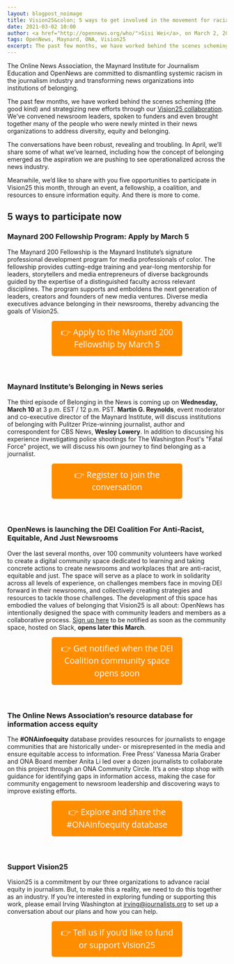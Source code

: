 ```yaml
---
layout: blogpost_noimage
title: Vision25&colon; 5 ways to get involved in the movement for racial equity in newsrooms
date: 2021-03-02 10:00
author: <a href="http://opennews.org/who/">Sisi Wei</a>, on March 2, 2021
tags: OpenNews, Maynard, ONA, Vision25
excerpt: The past few months, we have worked behind the scenes scheming (the good kind) and strategizing new efforts through our Vision25 collaboration.
---
```


<style>
  p.button {
    margin: 0 auto 60px;
    width: 100%;
    max-width: 300px;
  }
  p.button a {
    padding: 12px;
    background-color: #ff8d00;
    border: 0;
    border-radius: .25em;
    color: #fff;
    text-decoration: none;
    font-size: 1.2rem;
    line-height: 1.8rem;
    text-align: center;
    display: block;
    font-family: "sofia-pro", "Open Sans", Helvetica, Verdana, Arial, sans-serif;
  }
  p.button a:hover{
    background-color: #e89600;
  }
</style>

The Online News Association, the Maynard Institute for Journalism Education and OpenNews are committed to dismantling systemic racism in the journalism industry and transforming news organizations into institutions of belonging. 

The past few months, we have worked behind the scenes scheming (the good kind) and strategizing new efforts through our [Vision25 collaboration](/blog/vision25-building-racial-equity-in-newsrooms). We’ve convened newsroom leaders, spoken to funders and even brought together many of the people who were newly minted in their news organizations to address diversity, equity and belonging. 

The conversations have been robust, revealing and troubling. In April, we’ll share some of what we’ve learned, including how the concept of belonging emerged as the aspiration we are pushing to see operationalized across the news industry.

Meanwhile, we’d like to share with you five opportunities to participate in Vision25 this month, through an event, a fellowship, a coalition, and resources to ensure information equity. And there is more to come.


## 5 ways to participate now

### Maynard 200 Fellowship Program: Apply by March 5 
The Maynard 200 Fellowship is the Maynard Institute’s signature professional development program for media professionals of color. The fellowship provides cutting-edge training and year-long mentorship for leaders, storytellers and media entrepreneurs of diverse backgrounds guided by the expertise of a distinguished faculty across relevant disciplines. The program supports and emboldens the next generation of leaders, creators and founders of new media ventures. Diverse media executives advance belonging in their newsrooms, thereby advancing the goals of Vision25.

<p class="button"><a href="https://mije.org/news/2021-02-19-m200-2021.html ">👉 Apply to the Maynard 200 Fellowship by March 5</a></p>

 
### Maynard Institute’s Belonging in News series
The third episode of Belonging in the News is coming up on **Wednesday, March 10** at 3 p.m. EST / 12 p.m. PST. **Martin G. Reynolds**, event moderator and co-executive director of the Maynard Institute, will discuss institutions of belonging with Pulitzer Prize-winning journalist, author and correspondent for CBS News, **Wesley Lowery**. In addition to discussing his experience investigating police shootings for The Washington Post's "Fatal Force" project, we will discuss his own journey to find belonging as a journalist.

<p class="button"><a href="https://www.crowdcast.io/e/belonging-in-the-news-3/register">👉 Register to join the conversation</a></p>
  

### OpenNews is launching the DEI Coalition For Anti-Racist, Equitable, And Just Newsrooms
Over the last several months, over 100 community volunteers have worked to create a digital community space dedicated to learning and taking concrete actions to create newsrooms and workplaces that are anti-racist, equitable and just. The space will serve as a place to work in solidarity across all levels of experience, on challenges members face in moving DEI forward in their newsrooms, and collectively creating strategies and resources to tackle those challenges. The development of this space has embodied the values of belonging that Vision25 is all about: OpenNews has intentionally designed the space with community leaders and members as a collaborative process. <a href="https://docs.google.com/forms/d/e/1FAIpQLSeJncwQftMaZY_Z2-FKhmDg36K8CBPWcN00G3A0INSBwtePnQ/viewform">Sign up here</a> to be notified as soon as the community space, hosted on Slack, **opens later this March**.

<p class="button"><a href="https://docs.google.com/forms/d/e/1FAIpQLSeJncwQftMaZY_Z2-FKhmDg36K8CBPWcN00G3A0INSBwtePnQ/viewform">👉 Get notified when the DEI Coalition community space opens soon</a></p>

### The Online News Association’s resource database for information access equity
The **#ONAinfoequity** database provides resources for journalists to engage communities that are historically under- or misrepresented in the media and ensure equitable access to information. Free Press’ Vanessa Maria Graber and ONA Board member Anita Li led over a dozen journalists to collaborate on this project through an ONA Community Circle. It’s a one-stop shop with guidance for identifying gaps in information access, making the case for community engagement to newsroom leadership and discovering ways to improve existing efforts.

<p class="button"><a href="https://journalists.org/resources/information-equity-database/">👉 Explore and share the #ONAinfoequity database</a></p>


### Support Vision25
Vision25 is a commitment by our three organizations to advance racial equity in journalism. But, to make this a reality, we need to do this together as an industry. If you’re interested in exploring funding or supporting this work, please email Irving Washington at [irving@journalists.org](mailto:irving@journalists.org) to set up a conversation about our plans and how you can help.

<p class="button"><a href="mailto:irving@journalists.org">👉 Tell us if you'd like to fund or support Vision25</a></p>